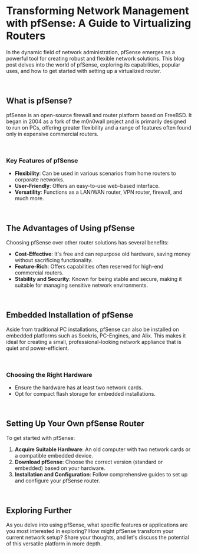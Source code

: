 # Transforming Network Management with pfSense: A Guide to Virtualizing Routers

In the dynamic field of network administration, pfSense emerges as a powerful tool for creating robust and flexible network solutions. This blog post delves into the world of pfSense, exploring its capabilities, popular uses, and how to get started with setting up a virtualized router.

<br>

## What is pfSense?

pfSense is an open-source firewall and router platform based on FreeBSD. It began in 2004 as a fork of the m0n0wall project and is primarily designed to run on PCs, offering greater flexibility and a range of features often found only in expensive commercial routers.

<br>

### Key Features of pfSense

- **Flexibility**: Can be used in various scenarios from home routers to corporate networks.
- **User-Friendly**: Offers an easy-to-use web-based interface.
- **Versatility**: Functions as a LAN/WAN router, VPN router, firewall, and much more.

<br>

## The Advantages of Using pfSense

Choosing pfSense over other router solutions has several benefits:

- **Cost-Effective**: It's free and can repurpose old hardware, saving money without sacrificing functionality.
- **Feature-Rich**: Offers capabilities often reserved for high-end commercial routers.
- **Stability and Security**: Known for being stable and secure, making it suitable for managing sensitive network environments.

<br>

## Embedded Installation of pfSense

Aside from traditional PC installations, pfSense can also be installed on embedded platforms such as Soekris, PC-Engines, and Alix. This makes it ideal for creating a small, professional-looking network appliance that is quiet and power-efficient.

<br>

### Choosing the Right Hardware

- Ensure the hardware has at least two network cards.
- Opt for compact flash storage for embedded installations.

<br>

## Setting Up Your Own pfSense Router

To get started with pfSense:

1. **Acquire Suitable Hardware**: An old computer with two network cards or a compatible embedded device.
2. **Download pfSense**: Choose the correct version (standard or embedded) based on your hardware.
3. **Installation and Configuration**: Follow comprehensive guides to set up and configure your pfSense router.

<br>

## Exploring Further

As you delve into using pfSense, what specific features or applications are you most interested in exploring? How might pfSense transform your current network setup? Share your thoughts, and let's discuss the potential of this versatile platform in more depth.
